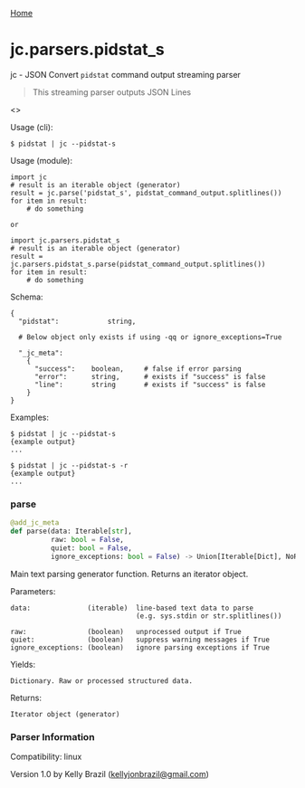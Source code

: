 [Home](https://kellyjonbrazil.github.io/jc/)
<a id="jc.parsers.pidstat_s"></a>

# jc.parsers.pidstat\_s

jc - JSON Convert `pidstat` command output streaming parser

> This streaming parser outputs JSON Lines

<<Short pidstat description and caveats>>

Usage (cli):

    $ pidstat | jc --pidstat-s

Usage (module):

    import jc
    # result is an iterable object (generator)
    result = jc.parse('pidstat_s', pidstat_command_output.splitlines())
    for item in result:
        # do something

    or

    import jc.parsers.pidstat_s
    # result is an iterable object (generator)
    result = jc.parsers.pidstat_s.parse(pidstat_command_output.splitlines())
    for item in result:
        # do something

Schema:

    {
      "pidstat":            string,

      # Below object only exists if using -qq or ignore_exceptions=True

      "_jc_meta":
        {
          "success":    boolean,     # false if error parsing
          "error":      string,      # exists if "success" is false
          "line":       string       # exists if "success" is false
        }
    }

Examples:

    $ pidstat | jc --pidstat-s
    {example output}
    ...

    $ pidstat | jc --pidstat-s -r
    {example output}
    ...

<a id="jc.parsers.pidstat_s.parse"></a>

### parse

```python
@add_jc_meta
def parse(data: Iterable[str],
          raw: bool = False,
          quiet: bool = False,
          ignore_exceptions: bool = False) -> Union[Iterable[Dict], NoReturn]
```

Main text parsing generator function. Returns an iterator object.

Parameters:

    data:              (iterable)  line-based text data to parse
                                   (e.g. sys.stdin or str.splitlines())

    raw:               (boolean)   unprocessed output if True
    quiet:             (boolean)   suppress warning messages if True
    ignore_exceptions: (boolean)   ignore parsing exceptions if True

Yields:

    Dictionary. Raw or processed structured data.

Returns:

    Iterator object (generator)

### Parser Information
Compatibility:  linux

Version 1.0 by Kelly Brazil (kellyjonbrazil@gmail.com)
